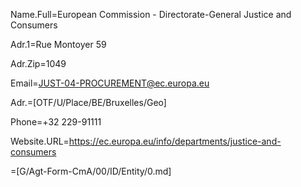 
Name.Full=European Commission - Directorate-General Justice and Consumers

Adr.1=Rue Montoyer 59

Adr.Zip=1049

Email=JUST-04-PROCUREMENT@ec.europa.eu

Adr.=[OTF/U/Place/BE/Bruxelles/Geo]

Phone=+32 229-91111

Website.URL=https://ec.europa.eu/info/departments/justice-and-consumers 

=[G/Agt-Form-CmA/00/ID/Entity/0.md]
